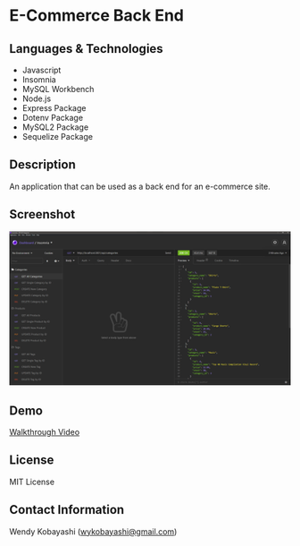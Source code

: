 # E-Commerce Back End

## Languages & Technologies
* Javascript
* Insomnia
* MySQL Workbench
* Node.js
* Express Package
* Dotenv Package
* MySQL2 Package
* Sequelize Package

## Description
An application that can be used as a back end for an e-commerce site.

## Screenshot
<img src="assets/images/README-screenshot.png" alt="screenshot">

## Demo
[Walkthrough Video](https://iamalittleforest.github.io/13-e-commerce-back-end/assets/images/README-walkthrough.mp4)

## License
MIT License

## Contact Information
Wendy Kobayashi (<wykobayashi@gmail.com>)